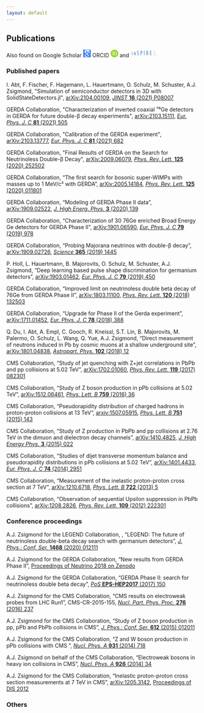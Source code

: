 ```yaml
---
layout: default
---
```


## Publications

Also found on
Google Scholar [<img src="/files/google-scholar.png" alt="here" height="20px"/>](https://scholar.google.com/citations?&user=sdUPgwcAAAAJ)
ORCID [<img src="/files/orcid.png" alt="here" height="20px"/>](https://orcid.org/0000-0002-3368-8863)
and [<img src="/files/inspire_logo_hep.png" alt="inspireHEP" height="20px"/>](https://inspirehep.net/author/profile/A.J.Zsigmond.1)

### Published papers

I. Abt, F. Fischer, F. Hagemann, L. Hauertmann, O. Schulz, M. Schuster, A.J. Zsigmond, "Simulation of semiconductor detectors in 3D with SolidStateDetectors.jl", [arXiv:2104.00109](https://arxiv.org/abs/2104.00109), [_JINST_ **16** (2021) P08007](https://doi.org/10.1088/1748-0221/16/08/P08007)

GERDA Collaboration, "Characterization of inverted coaxial ⁷⁶Ge detectors in GERDA for future double-β decay experiments", [arXiv:2103.15111](https://arxiv.org/abs/2103.15111), [_Eur. Phys. J. C_ **81** (2021) 505](https://doi.org/10.1140/epjc/s10052-021-09184-8)

GERDA Collaboration, "Calibration of the GERDA experiment", [arXiv:2103.13777](https://arxiv.org/abs/2103.13777), [_Eur. Phys. J. C_ **81** (2021) 682](https://doi.org/10.1140/epjc/s10052-021-09403-2)

GERDA Collaboration, "Final Results of GERDA on the Search for Neutrinoless Double-β Decay", [arXiv:2009.06079](https://arxiv.org/abs/2009.06079), [_Phys. Rev. Lett._ __125__ (2020) 252502](https://doi.org/10.1103/PhysRevLett.125.252502)

GERDA Collaboration, “The first search for bosonic super-WIMPs with masses up to 1 MeV/c² with GERDA”, [arXiv:2005.14184](https://arxiv.org/abs/2005.14184), [_Phys. Rev. Lett._ __125__ (2020) 011801](https://doi.org/10.1103/PhysRevLett.125.011801)

GERDA Collaboration, “Modeling of GERDA Phase II data”, [arXiv:1909.02522](https://arxiv.org/abs/1909.02522), [_J. High Energ. Phys._ __3__ (2020) 139](https://doi.org/10.1007/JHEP03(2020)139)

GERDA Collaboration, “Characterization of 30 76Ge enriched Broad Energy Ge detectors for GERDA Phase II”, [arXiv:1901.06590](https://arxiv.org/abs/1901.06590), [_Eur. Phys. J. C_ __79__ (2019) 978](http://dx.doi.org/10.1140/epjc/s10052-019-7353-8)

GERDA Collaboration, “Probing Majorana neutrinos with double-β decay”, [arXiv:1909.02726](https://arxiv.org/abs/1909.02726), [_Science_ __365__ (2019) 1445](https://doi.org/10.1126/science.aav8613)

P. Holl, L. Hauertmann, B. Majorovits, O. Schulz, M. Schuster, A.J. Zsigmond, “Deep learning based pulse shape discrimination for germanium detectors”, [arXiv:1903.01462](https://arxiv.org/abs/1903.01462), [_Eur. Phys. J. C_ __79__ (2019) 450](https://doi.org/10.1140/epjc/s10052-019-6869-2)

GERDA Collaboration, “Improved limit on neutrinoless double beta decay of 76Ge from GERDA Phase II”, [arXiv:1803.11100](https://arxiv.org/abs/1803.11100), [_Phys. Rev. Lett._ __120__ (2018) 132503](https://doi.org/10.1103/PhysRevLett.120.132503)

GERDA Collaboration, “Upgrade for Phase II of the Gerda experiment”, [arXiv:1711.01452](https://arxiv.org/abs/1711.01452), [_Eur. Phys. J. C_ __78__ (2018) 388](https://doi.org/10.1140/epjc/s10052-018-5812-2)

Q. Du, I. Abt, A. Empl, C. Gooch, R. Kneissl, S.T. Lin, B. Majorovits, M. Palermo, O. Schulz, L. Wang, Q. Yue, A.J. Zsigmond, “Direct measurement of neutrons induced in Pb by cosmic muons at a shallow underground site”, [arXiv:1801.04838](https://arxiv.org/abs/1801.04838), [_Astropart. Phys._ __102__ (2018) 12](https://doi.org/10.1016/j.astropartphys.2018.04.005)

CMS Collaboration, “Study of jet quenching with Z+jet correlations in PbPb and pp collisions at 5.02 TeV”, [arXiv:1702.01060](https://arxiv.org/abs/1702.01060), [_Phys. Rev. Lett._ __119__ (2017) 082301](http://dx.doi.org/10.1103/PhysRevLett.119.082301)

CMS Collaboration, “Study of Z boson production in pPb collisions at 5.02 TeV”, [arXiv:1512.06461](https://arxiv.org/abs/1512.06461), [_Phys. Lett. B_ __759__ (2016) 36](http://dx.doi.org/10.1016/j.physletb.2016.05.044)

CMS Collaboration, “Pseudorapidity distribution of charged hadrons in proton-proton collisions at 13 TeV”, [arxiv:1507.05915](https://arxiv.org/abs/1507.05915), [_Phys. Lett. B_ __751__ (2015) 143](http://dx.doi.org/10.1016/j.physletb.2015.10.004)

CMS Collaboration, “Study of Z production in PbPb and pp collisions at 2.76 TeV in the dimuon and dielectron decay channels”, [arXiv:1410.4825](https://arxiv.org/abs/1410.4825), [_J. High Energy Phys._ __3__ (2015) 022](http://dx.doi.org/10.1007/JHEP03(2015)022)

CMS Collaboration, “Studies of dijet transverse momentum balance and pseudorapidity distributions in pPb collisions at 5.02 TeV”, [arXiv:1401.4433](https://arxiv.org/abs/1401.4433), [_Eur. Phys. J. C_ __74__ (2014) 2951](http://dx.doi.org/10.1140/epjc/s10052-014-2951-y)

CMS Collaboration, “Measurement of the inelastic proton-proton cross section at 7 TeV”, [arXiv:1210.6718](https://arxiv.org/abs/1210.6718), [_Phys. Lett. B_ __722__ (2013) 5](http://dx.doi.org/10.1016/j.physletb.2013.03.024)

CMS Collaboration, “Observation of sequential Upsilon suppression in PbPb collisions”, [arXiv:1208.2826](https://arxiv.org/abs/1208.2826), [_Phys. Rev. Lett._ __109__ (2012) 222301](http://dx.doi.org/10.1103/PhysRevLett.109.222301)

### Conference proceedings

A.J. Zsigmond for the LEGEND Collaboration, , “LEGEND: The future of neutrinoless double-beta
decay search with germanium detectors”, [_J. Phys.: Conf. Ser._ __1468__ (2020) 012111](https://doi.org/10.1088/1742-6596/1468/1/012111)

A.J. Zsigmond for the GERDA Collaboration, “New results from GERDA Phase II”, [Proceedings of Neutrino 2018 on Zenodo](https://doi.org/10.5281/zenodo.1287604)

A.J. Zsigmond for the GERDA Collaboration, “GERDA Phase II: search for neutrinoless double beta decay”, [_PoS_ __EPS-HEP2017__ (2017) 150](https://doi.org/10.22323/1.314.0150)

A.J. Zsigmond for the CMS Collaboration, “CMS results on electroweak probes from LHC Run1”, CMS-CR-2015-155, [_Nucl. Part. Phys. Proc._ __276__ (2016) 237](http://dx.doi.org/10.1016/j.nuclphysbps.2016.05.053)

A.J. Zsigmond for the CMS Collaboration, “Study of Z boson production in pp, pPb and PbPb collisions in CMS”, [_J. Phys.: Conf. Ser._ __612__ (2015) 012011](http://dx.doi.org/10.1088/1742-6596/612/1/012011)

A.J. Zsigmond for the CMS Collaboration, “Z and W boson production in pPb collisions with CMS ”, [_Nucl. Phys. A_ __931__ (2014) 718](http://dx.doi.org/10.1016/j.nuclphysa.2014.07.039)

A.J. Zsigmond on behalf of the CMS Collaboration, “Electroweak bosons in heavy ion collisions in CMS”, [_Nucl. Phys. A_ __926__ (2014) 34](http://dx.doi.org/10.1016/j.nuclphysa.2014.02.016)

A.J. Zsigmond for the CMS Collaboration, “Inelastic proton-proton cross section measurements at 7 TeV in CMS”, [arXiv:1205.3142](https://arxiv.org/abs/1205.3142), [Proceedings of DIS 2012](http://dx.doi.org/10.3204/DESY-PROC-2012-02/181)

### Others

